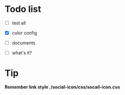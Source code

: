 # Todo list

- [ ] test all
- [x] color config
- [ ] documents
- [ ] what's it?


# Tip

**Remember link style ./social-icon/css/socail-icon.css**